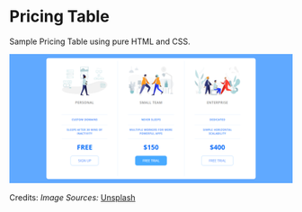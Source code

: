 # Pricing Table

Sample Pricing Table using pure HTML and CSS.

![Getting Started](./page.png)


Credits:
*Image Sources:* [Unsplash](https://unsplash.com)
